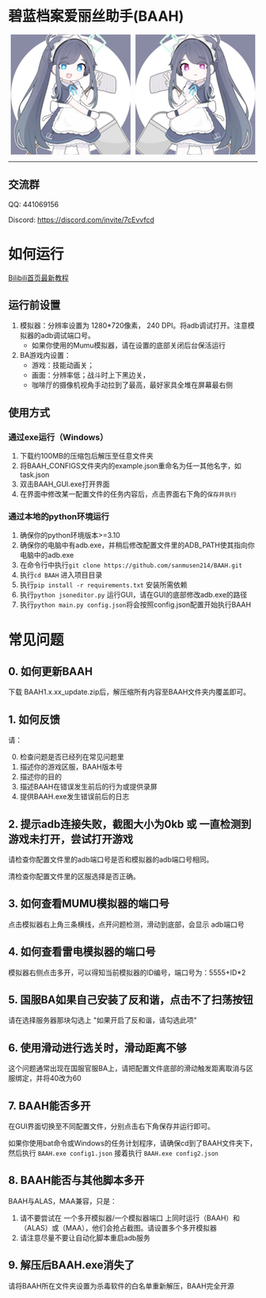# 碧蓝档案爱丽丝助手(BAAH)

<div style="display:flex;justify-content:space-around"><img src="../DATA/assets/aris.png" style="width:48%"/><img src="../DATA/assets/kei.png" style="width:48%"/></div>

---

## 交流群

QQ: 441069156

Discord: https://discord.com/invite/7cEvvfcd

# 如何运行

[Bilibili首页最新教程](https://space.bilibili.com/7331920?spm_id_from=333.1007.0.0)

## 运行前设置

1. 模拟器：分辨率设置为 1280*720像素， 240 DPI。将adb调试打开。注意模拟器的adb调试端口号。
   - 如果你使用的Mumu模拟器，请在设置的底部关闭后台保活运行
2. BA游戏内设置： 
   - 游戏：技能动画关；
   - 画面：分辨率低；战斗时上下黑边关，
   - 咖啡厅的摄像机视角手动拉到了最高，最好家具全堆在屏幕最右侧

## 使用方式

### 通过exe运行（Windows）

1. 下载约100MB的压缩包后解压至任意文件夹
2. 将BAAH_CONFIGS文件夹内的example.json重命名为任一其他名字，如task.json
3. 双击BAAH_GUI.exe打开界面
4. 在界面中修改某一配置文件的任务内容后，点击界面右下角的`保存并执行`

### 通过本地的python环境运行

1. 确保你的python环境版本>=3.10
2. 确保你的电脑中有adb.exe，并稍后修改配置文件里的ADB_PATH使其指向你电脑中的adb.exe
3. 在命令行中执行`git clone https://github.com/sanmusen214/BAAH.git`
4. 执行`cd BAAH` 进入项目目录
5. 执行`pip install -r requirements.txt` 安装所需依赖
6. 执行`python jsoneditor.py` 运行GUI，请在GUI的底部修改adb.exe的路径
7. 执行`python main.py config.json`将会按照config.json配置开始执行BAAH

# 常见问题

## 0. 如何更新BAAH

下载 BAAH1.x.xx_update.zip后，解压缩所有内容至BAAH文件夹内覆盖即可。

## 1. 如何反馈

请：

0. 检查问题是否已经列在常见问题里
1. 描述你的游戏区服，BAAH版本号
2. 描述你的目的
3. 描述BAAH在错误发生前后的行为或提供录屏
4. 提供BAAH.exe发生错误前后的日志

## 2. 提示adb连接失败，截图大小为0kb 或 一直检测到游戏未打开，尝试打开游戏

请检查你配置文件里的adb端口号是否和模拟器的adb端口号相同。

清检查你配置文件里的区服选择是否正确。

## 3. 如何查看MUMU模拟器的端口号

点击模拟器右上角三条横线，点开问题检测，滑动到底部，会显示 adb端口号

## 4. 如何查看雷电模拟器的端口号

模拟器右侧点击多开，可以得知当前模拟器的ID编号，端口号为：5555+ID*2

## 5. 国服BA如果自己安装了反和谐，点击不了扫荡按钮

请在选择服务器那块勾选上 "如果开启了反和谐，请勾选此项"

## 6. 使用滑动进行选关时，滑动距离不够

这个问题通常出现在国服官服BA上，请把配置文件底部的滑动触发距离取消与区服绑定，并将40改为60

## 7. BAAH能否多开

在GUI界面切换至不同配置文件，分别点击右下角保存并运行即可。

如果你使用bat命令或Windows的任务计划程序，请确保cd到了BAAH文件夹下，然后执行 `BAAH.exe config1.json` 接着执行 `BAAH.exe config2.json`

## 8. BAAH能否与其他脚本多开

BAAH与ALAS，MAA兼容，只是：

1. 请不要尝试在 一个多开模拟器/一个模拟器端口 上同时运行（BAAH）和（ALAS）或（MAA），他们会抢占截图。请设置多个多开模拟器
2. 请注意尽量不要让自动化脚本重启adb服务

## 9. 解压后BAAH.exe消失了

请将BAAH所在文件夹设置为杀毒软件的白名单重新解压，BAAH完全开源
